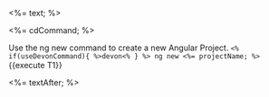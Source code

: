 <%= text; %>

<%= cdCommand; %>

Use the ng new command to create a new Angular Project.
`<% if(useDevonCommand){ %>devon<% } %> ng new <%= projectName; %>`{{execute T1}}

<%= textAfter; %>
